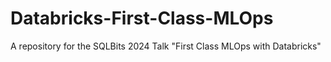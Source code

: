 # Databricks-First-Class-MLOps
A repository for the SQLBits 2024 Talk "First Class MLOps with Databricks"
